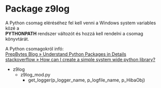 # Package z9log

A Python csomag eléréséhez fel kell venni a Windows system variables közé a \
**PYTHONPATH** rendszer változót és hozzá kell rendelni a csomag könyvtárát.

A Python csomagokról infó:\
[PrepBytes Blog &raquo; Understand Python Packages in Details](https://www.prepbytes.com/blog/python/python-packages/) \
[stackoverflow &raquo; How can I create a simple system wide python library?](https://stackoverflow.com/questions/36323888/how-can-i-create-a-simple-system-wide-python-library)

* z9log
  - z9log_mod.py
    * get_logger(p_logger_name, p_logfile_name, p_HibaObj)
